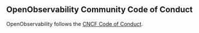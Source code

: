 ## OpenObservability Community Code of Conduct

OpenObservability follows the [CNCF Code of Conduct](https://github.com/cncf/foundation/blob/master/code-of-conduct.md).
